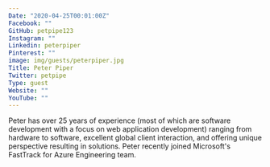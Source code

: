 ```yaml
---
Date: "2020-04-25T00:01:00Z"
Facebook: ""
GitHub: petpipe123
Instagram: ""
Linkedin: peterpiper
Pinterest: ""
image: img/guests/peterpiper.jpg
Title: Peter Piper
Twitter: petpipe
Type: guest
Website: ""
YouTube: ""
---
```

Peter has over 25 years of experience (most of which are software development with a focus on web application development) ranging from hardware to software, excellent global client interaction, and offering unique perspective resulting in solutions. Peter recently joined Microsoft's FastTrack for Azure Engineering team.